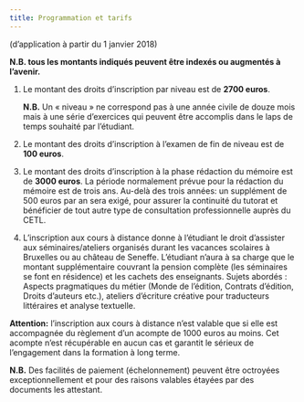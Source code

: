 ```yaml
---
title: Programmation et tarifs
---
```


(d’application à partir du 1 janvier 2018)

**N.B. tous les montants indiqués peuvent être indexés ou augmentés à l’avenir.**

1. Le montant des droits d’inscription par niveau est de **2700 euros**.

   **N.B.** Un «&nbsp;niveau&nbsp;» ne correspond pas à une année civile de douze mois mais à une série d’exercices qui peuvent être accomplis dans le laps de temps souhaité par l’étudiant.

2. Le montant des droits d’inscription à l’examen de fin de niveau est de **100 euros**.

3. Le montant des droits d’inscription à la phase rédaction du mémoire est de **3000 euros**. La période normalement prévue pour la rédaction du mémoire est de trois ans. Au-delà des trois années: un supplément de 500 euros par an sera exigé, pour assurer la continuité du tutorat et bénéficier de tout autre type de consultation professionnelle auprès du CETL.

4. L’inscription aux cours à distance donne à l’étudiant le droit d’assister aux séminaires/ateliers organisés durant les vacances scolaires à Bruxelles ou au château de Seneffe. L’étudiant n’aura à sa charge que le montant supplémentaire couvrant la pension complète (les séminaires se font en résidence) et les cachets des enseignants. Sujets abordés&nbsp;: Aspects pragmatiques du métier (Monde de l’édition, Contrats d’édition, Droits d’auteurs etc.), ateliers d’écriture créative pour traducteurs littéraires et analyse textuelle.

**Attention:** l’inscription aux cours à distance n’est valable que si elle est accompagnée du règlement d’un acompte de 1000 euros au moins. Cet acompte n’est récupérable en aucun cas et garantit le sérieux de l’engagement dans la formation à long terme.

**N.B.** Des facilités de paiement (échelonnement) peuvent être octroyées exceptionnellement et pour des raisons valables étayées par des documents les attestant.
